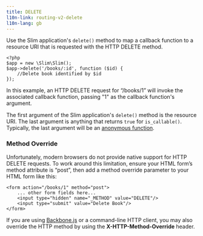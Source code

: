 ```yaml
---
title: DELETE
l10n-link: routing-v2-delete
l10n-lang: gb
---
```

Use the Slim application's `delete()` method to map a callback function to a resource URI that is requested with
the HTTP DELETE method.

    <?php
    $app = new \Slim\Slim();
    $app->delete('/books/:id', function ($id) {
        //Delete book identified by $id
    });

In this example, an HTTP DELETE request for “/books/1” will invoke the associated callback function, passing "1" as
the callback function's argument.

The first argument of the Slim application's `delete()` method is the resource URI. The last argument is anything that
returns `true` for `is_callable()`. Typically, the last argument will be an [anonymous function][anon-func].

### Method Override

Unfortunately, modern browsers do not provide native support for HTTP DELETE requests. To work around this limitation,
ensure your HTML form’s method attribute is “post”, then add a method override parameter to your HTML form like this:

    <form action="/books/1" method="post">
        ... other form fields here...
        <input type="hidden" name="_METHOD" value="DELETE"/>
        <input type="submit" value="Delete Book"/>
    </form>

If you are using [Backbone.js][backbone] or a command-line HTTP client, you may also override the HTTP method by
using the **X-HTTP-Method-Override** header.

[anon-func]: http://php.net/manual/en/functions.anonymous.php
[backbone]: http://backbonejs.org
